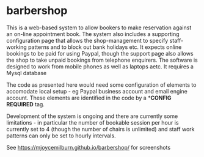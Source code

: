 # barbershop

This is a web-based system to allow bookers to make reservation against an on-line appointment book. The system also includes a supporting configuration page that allows the shop-management to specify staff-working patterns and to block out bank holidays etc. It expects online bookings to be paid for using Paypal, though the support page also allows the shop to take unpaid bookings from telephone enquirers. The software is designed to work from mobile phones as well as laptops aetc. It requires a Mysql database

The code as presented here would need some configuration of elements to accomodate local setup - eg Paypal business account and email engine account. These elements are identified in the code by a ***CONFIG REQUIRED** tag.

Development of the system is ongoing and there are currently some limitations - in particular the number of bookable session per hour is currently set to 4 (though the number of chairs is unlimited) and staff work patterns can only be set to hourly intervals.

See <a href = "https://mjoycemilburn.github.io/barbershop/">https://mjoycemilburn.github.io/barbershop/ for screenshots</a>
